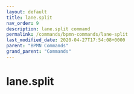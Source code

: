 ```yaml
---
layout: default
title: lane.split 
nav_order: 9
description: lane.split command
permalink: /commands/bpmn-commands/lane-split
last_modified_date: 2020-04-27T17:54:08+0000
parent: "BPMN Commands"
grand_parent: "Commands"
---
```


# lane.split
